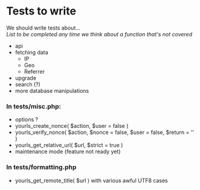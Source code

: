 # Tests to write

We should write tests about...  
_List to be completed any time we think about a function that's not covered_

- api
- fetching data
	* IP
	* Geo
	* Referrer
- upgrade
- search (?)
- more database manipulations

### In tests/misc.php:
* options ?
* yourls_create_nonce( $action, $user = false )
* yourls_verify_nonce( $action, $nonce = false, $user = false, $return = '' )
* yourls_get_relative_url( $url, $strict = true )
* maintenance mode (feature not ready yet)

### In tests/formatting.php
* yourls_get_remote_title( $url ) with various awful UTF8 cases